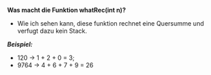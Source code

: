 **Was macht die Funktion whatRec(int n)?**
 - Wie ich sehen kann, 
diese funktion rechnet eine Quersumme und verfugt dazu kein Stack.

***Beispiel:*** 
 - 120 -> 1 + 2 + 0 = 3;
 - 9764 -> 4 + 6 + 7 + 9 = 26
